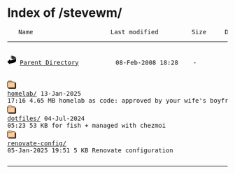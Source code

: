 <H1>Index of /stevewm/</H1>
<pre>   Name                     Last modified         Size     Description
<hr>
<picture><img src="icons/back.gif" alt="[DIR]" width="20" height="22"></picture> <a href="https://github.com/">Parent Directory</A>          08-Feb-2008 18:28    -  

<picture><img src="icons/folder.gif" alt="[FOLDER]" width="20" height="22"></picture> <a href="https://github.com/stevewm/homelab">homelab/</A>                  13-Jan-2025 17:16    4.65 MB  homelab as code: approved by your wife's boyfriend
<picture><img src="icons/folder.gif" alt="[FOLDER]" width="20" height="22"></picture> <a href="https://github.com/stevewm/dotfiles">dotfiles/</A>                 04-Jul-2024 05:23    53 KB    for fish + managed with chezmoi
<picture><img src="icons/folder.gif" alt="[FOLDER]" width="20" height="22"></picture> <a href="https://github.com/stevewm/renovate-config">renovate-config/</A>          05-Jan-2025 19:51    5 KB     Renovate configuration
</pre>
<hr>